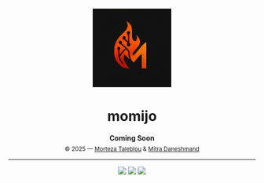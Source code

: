 <p align="center">
  <img src="docs/momijo.png" alt="momijo logo" width="160" height="160">
</p>

<h1 align="center">momijo</h1>

<p align="center">
  <b>Coming Soon</b><br>
  <sub>© 2025 — <a href="https://taleblou.ir/">Morteza Taleblou</a> & <a href="#">Mitra Daneshmand</a></sub>
</p>

---

<p align="center">
  <img src="https://img.shields.io/badge/Made%20with-Mojo-orange?style=for-the-badge">
  <img src="https://img.shields.io/badge/status-coming%20soon-yellow?style=for-the-badge">
  <img src="https://img.shields.io/github/license/taleblou/momijo?style=for-the-badge">
</p>
